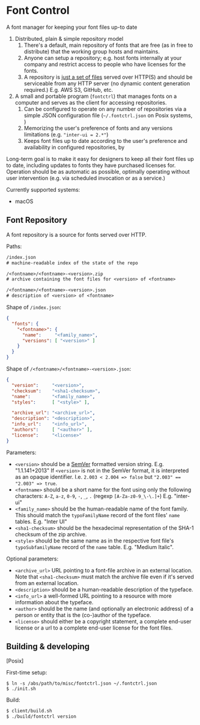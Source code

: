 # Font Control

A font manager for keeping your font files up-to date

1. Distributed, plain & simple repository model
   1. There's a default, main repository of fonts that are free
      (as in free to distribute) that the working group hosts and maintains.
   2. Anyone can setup a repository; e.g. host fonts internally at your company
      and restrict access to people who have licenses for the fonts.
   3. A repository is [just a set of files](#font-repository)
      served over HTTP(S) and should be serviceable from any HTTP server
      (no dynamic content generation required.) E.g. AWS S3, GitHub, etc.
2. A small and portable program (`fontctrl`) that manages fonts on a computer
   and serves as the client for accessing repositories.
   1. Can be configured to operate on any number of repositories via a simple
      JSON configuration file (`~/.fontctrl.json` on Posix systems, )
   2. Memorizing the user's preference of fonts and any versions limitations
      (e.g. `"inter-ui = 2.*"`)
   3. Keeps font files up to date according to the user's preference and
      availability in configured repositories, by

Long-term goal is to make it easy for designers to keep all their font files
up to date, including updates to fonts they have purchased licenses for.
Operation should be as automatic as possible, optimally operating without user
intervention (e.g. via scheduled invocation or as a service.)


Currently supported systems:

- macOS


## Font Repository

A font repository is a source for fonts served over HTTP.

Paths:

```txt
/index.json
# machine-readable index of the state of the repo

/<fontname>/<fontname>-<version>.zip
# archive containing the font files for <version> of <fontname>

/<fontname>/<fontname>-<version>.json
# description of <version> of <fontname>
```

Shape of `/index.json`:

```json
{
  "fonts": {
    "<fontname>": {
      "name":     "<family_name>",
      "versions": [ "<version>" ]
    }
  }
}
```

Shape of `/<fontname>/<fontname>-<version>.json`:

```json
{
  "version":     "<version>",
  "checksum":    "<sha1-checksum>",
  "name":        "<family_name>",
  "styles":      [ "<style>" ],

  "archive_url": "<archive_url>",
  "description": "<description>",
  "info_url":    "<info_url>",
  "authors":     [ "<author>" ],
  "license":     "<license>"
}
```

Parameters:

- `<version>` should be a
  [SemVer](https://github.com/semver/semver/blob/master/semver.md) formatted
  version string. E.g. "1.1.141+2013"
  If `<version>` is not in the SemVer format, it is interpreted as an opaque
  identifier. I.e. `2.003 < 2.004 => false` but `"2.003" == "2.003" => true`.
- `<fontname>` should be a short name for the font using only the following
  characters: `A-Z`, `a-z`, `0-9`, `-`, `_`, `.` (regexp `[A-Za-z0-9_\-\.]+`)
  E.g. "inter-ui"
- `<family_name>` should be the human-readable name of the font family.
  This should match the `typoFamilyName` record of the font files'
  `name` tables. E.g. "Inter UI"
- `<sha1-checksum>` should be the hexadecimal representation of the
  SHA-1 checksum of the zip archive.
- `<style>` should be the same name as in the respective font file's
  `typoSubfamilyName` record of the `name` table. E.g. "Medium Italic".

Optional parameters:

- `<archive_url>` URL pointing to a font-file archive in an external location.
  Note that `<sha1-checksum>` must match the archive file even if it's served
  from an external location.
- `<description>` should be a human-readable description of the typeface.
- `<info_url>` a well-formed URL pointing to a resource with more information
  about the typeface.
- `<author>` should be the name (and optionally an electronic address) of a
  person or entity that is the (co-)author of the typeface.
- `<license>` should either be a copyright statement, a complete end-user
  license or a url to a complete end-user license for the font files.


## Building & developing

[Posix]

First-time setup:

```
$ ln -s /abs/path/to/misc/fontctrl.json ~/.fontctrl.json
$ ./init.sh
```

Build:

```txt
$ client/build.sh
$ ./build/fontctrl version
```


